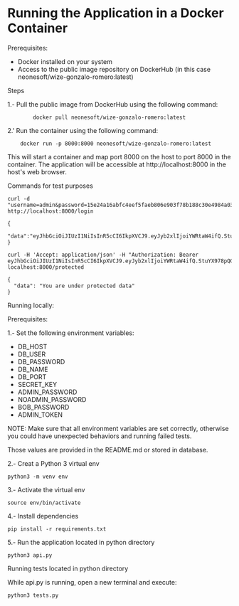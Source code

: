 # Running the Application in a Docker Container
Prerequisites:
- Docker installed on your system
- Access to the public image repository on DockerHub (in this case neonesoft/wize-gonzalo-romero:latest)

Steps

1.- Pull the public image from DockerHub using the following command:

            docker pull neonesoft/wize-gonzalo-romero:latest

2.' Run the container using the following command:

        docker run -p 8000:8000 neonesoft/wize-gonzalo-romero:latest


This will start a container and map port 8000 on the host to port 8000 in the container. The application will be accessible at http://localhost:8000 in the host's web browser.

Commands for test purposes

```
curl -d "username=admin&password=15e24a16abfc4eef5faeb806e903f78b188c30e4984a03be4c243312f198d1229ae8759e98993464cf713e3683e891fb3f04fbda9cc40f20a07a58ff4bb00788" http://localhost:8000/login

{
  "data":"eyJhbGciOiJIUzI1NiIsInR5cCI6IkpXVCJ9.eyJyb2xlIjoiYWRtaW4ifQ.StuYX978pQGnCeeaj2E1yBYwQvZIodyDTCJWXdsxBGI"
}
```

```
curl -H 'Accept: application/json' -H "Authorization: Bearer eyJhbGciOiJIUzI1NiIsInR5cCI6IkpXVCJ9.eyJyb2xlIjoiYWRtaW4ifQ.StuYX978pQGnCeeaj2E1yBYwQvZIodyDTCJWXdsxBGI" localhost:8000/protected

{
  "data": "You are under protected data"
}
```

Running locally:

Prerequisites:

1.- Set the following environment variables:

- DB_HOST
- DB_USER
- DB_PASSWORD
- DB_NAME
- DB_PORT
- SECRET_KEY
- ADMIN_PASSWORD
- NOADMIN_PASSWORD
- BOB_PASSWORD
- ADMIN_TOKEN

NOTE: Make sure that all environment variables are set correctly,
      otherwise you could have unexpected behaviors and running failed tests.

Those values are provided in the README.md or stored in database.

2.- Creat a Python 3 virtual env

```
python3 -m venv env
```

3.- Activate the virtual env

```
source env/bin/activate
```

4.- Install dependencies

```
pip install -r requirements.txt
```

5.- Run the application located in python directory

```
python3 api.py
```

Running tests located in python directory

While api.py is running, open a new terminal and execute:

```
python3 tests.py
```
